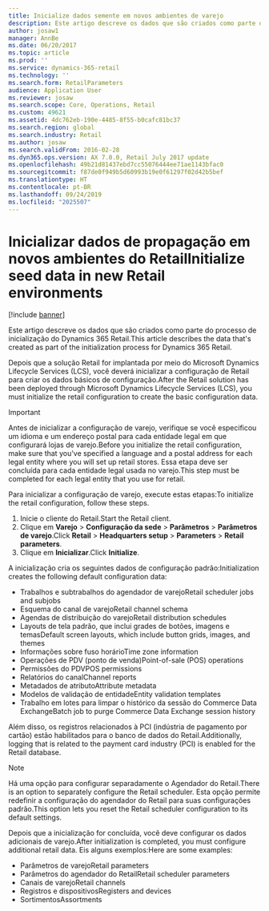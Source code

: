 ```yaml
---
title: Inicialize dados semente em novos ambientes de varejo
description: Este artigo descreve os dados que são criados como parte do processo de inicialização do Dynamics 365 Retail.
author: josaw1
manager: AnnBe
ms.date: 06/20/2017
ms.topic: article
ms.prod: ''
ms.service: dynamics-365-retail
ms.technology: ''
ms.search.form: RetailParameters
audience: Application User
ms.reviewer: josaw
ms.search.scope: Core, Operations, Retail
ms.custom: 49621
ms.assetid: 4dc762eb-190e-4485-8f55-b0cafc81bc37
ms.search.region: global
ms.search.industry: Retail
ms.author: josaw
ms.search.validFrom: 2016-02-28
ms.dyn365.ops.version: AX 7.0.0, Retail July 2017 update
ms.openlocfilehash: 49b21d81437ebd7cc55076444ee71ae1143bfac0
ms.sourcegitcommit: f87de0f949b5d60993b19e0f61297f02d42b5bef
ms.translationtype: HT
ms.contentlocale: pt-BR
ms.lasthandoff: 09/24/2019
ms.locfileid: "2025507"
---
```

# <a name="initialize-seed-data-in-new-retail-environments"></a><span data-ttu-id="cc666-103">Inicializar dados de propagação em novos ambientes do Retail</span><span class="sxs-lookup"><span data-stu-id="cc666-103">Initialize seed data in new Retail environments</span></span>

[!include [banner](includes/banner.md)]

<span data-ttu-id="cc666-104">Este artigo descreve os dados que são criados como parte do processo de inicialização do Dynamics 365 Retail.</span><span class="sxs-lookup"><span data-stu-id="cc666-104">This article describes the data that's created as part of the initialization process for Dynamics 365 Retail.</span></span>

<span data-ttu-id="cc666-105">Depois que a solução Retail for implantada por meio do Microsoft Dynamics Lifecycle Services (LCS), você deverá inicializar a configuração de Retail para criar os dados básicos de configuração.</span><span class="sxs-lookup"><span data-stu-id="cc666-105">After the Retail solution has been deployed through Microsoft Dynamics Lifecycle Services (LCS), you must initialize the retail configuration to create the basic configuration data.</span></span>

> [!IMPORTANT]
> <span data-ttu-id="cc666-106">Antes de inicializar a configuração de varejo, verifique se você especificou um idioma e um endereço postal para cada entidade legal em que configurará lojas de varejo.</span><span class="sxs-lookup"><span data-stu-id="cc666-106">Before you initialize the retail configuration, make sure that you've specified a language and a postal address for each legal entity where you will set up retail stores.</span></span> <span data-ttu-id="cc666-107">Essa etapa deve ser concluída para cada entidade legal usada no varejo.</span><span class="sxs-lookup"><span data-stu-id="cc666-107">This step must be completed for each legal entity that you use for retail.</span></span>

<span data-ttu-id="cc666-108">Para inicializar a configuração de varejo, execute estas etapas:</span><span class="sxs-lookup"><span data-stu-id="cc666-108">To initialize the retail configuration, follow these steps.</span></span>

1. <span data-ttu-id="cc666-109">Inicie o cliente do Retail.</span><span class="sxs-lookup"><span data-stu-id="cc666-109">Start the Retail client.</span></span>
2. <span data-ttu-id="cc666-110">Clique em **Varejo** &gt; **Configuração da sede** &gt; **Parâmetros** &gt; **Parâmetros de varejo**.</span><span class="sxs-lookup"><span data-stu-id="cc666-110">Click **Retail** &gt; **Headquarters setup** &gt; **Parameters** &gt; **Retail parameters**.</span></span>
3. <span data-ttu-id="cc666-111">Clique em **Inicializar**.</span><span class="sxs-lookup"><span data-stu-id="cc666-111">Click **Initialize**.</span></span>

<span data-ttu-id="cc666-112">A inicialização cria os seguintes dados de configuração padrão:</span><span class="sxs-lookup"><span data-stu-id="cc666-112">Initialization creates the following default configuration data:</span></span>

- <span data-ttu-id="cc666-113">Trabalhos e subtrabalhos do agendador de varejo</span><span class="sxs-lookup"><span data-stu-id="cc666-113">Retail scheduler jobs and subjobs</span></span>
- <span data-ttu-id="cc666-114">Esquema do canal de varejo</span><span class="sxs-lookup"><span data-stu-id="cc666-114">Retail channel schema</span></span>
- <span data-ttu-id="cc666-115">Agendas de distribuição do varejo</span><span class="sxs-lookup"><span data-stu-id="cc666-115">Retail distribution schedules</span></span>
- <span data-ttu-id="cc666-116">Layouts de tela padrão, que inclui grades de botões, imagens e temas</span><span class="sxs-lookup"><span data-stu-id="cc666-116">Default screen layouts, which include button grids, images, and themes</span></span>
- <span data-ttu-id="cc666-117">Informações sobre fuso horário</span><span class="sxs-lookup"><span data-stu-id="cc666-117">Time zone information</span></span>
- <span data-ttu-id="cc666-118">Operações de PDV (ponto de venda)</span><span class="sxs-lookup"><span data-stu-id="cc666-118">Point-of-sale (POS) operations</span></span>
- <span data-ttu-id="cc666-119">Permissões do PDV</span><span class="sxs-lookup"><span data-stu-id="cc666-119">POS permissions</span></span>
- <span data-ttu-id="cc666-120">Relatórios do canal</span><span class="sxs-lookup"><span data-stu-id="cc666-120">Channel reports</span></span>
- <span data-ttu-id="cc666-121">Metadados de atributo</span><span class="sxs-lookup"><span data-stu-id="cc666-121">Attribute metadata</span></span>
- <span data-ttu-id="cc666-122">Modelos de validação de entidade</span><span class="sxs-lookup"><span data-stu-id="cc666-122">Entity validation templates</span></span>
- <span data-ttu-id="cc666-123">Trabalho em lotes para limpar o histórico da sessão do Commerce Data Exchange</span><span class="sxs-lookup"><span data-stu-id="cc666-123">Batch job to purge Commerce Data Exchange session history</span></span>

<span data-ttu-id="cc666-124">Além disso, os registros relacionados à PCI (indústria de pagamento por cartão) estão habilitados para o banco de dados do Retail.</span><span class="sxs-lookup"><span data-stu-id="cc666-124">Additionally, logging that is related to the payment card industry (PCI) is enabled for the Retail database.</span></span>

> [!NOTE]
> <span data-ttu-id="cc666-125">Há uma opção para configurar separadamente o Agendador do Retail.</span><span class="sxs-lookup"><span data-stu-id="cc666-125">There is an option to separately configure the Retail scheduler.</span></span> <span data-ttu-id="cc666-126">Esta opção permite redefinir a configuração do agendador do Retail para suas configurações padrão.</span><span class="sxs-lookup"><span data-stu-id="cc666-126">This option lets you reset the Retail scheduler configuration to its default settings.</span></span>

<span data-ttu-id="cc666-127">Depois que a inicialização for concluída, você deve configurar os dados adicionais de varejo.</span><span class="sxs-lookup"><span data-stu-id="cc666-127">After initialization is completed, you must configure additional retail data.</span></span> <span data-ttu-id="cc666-128">Eis alguns exemplos:</span><span class="sxs-lookup"><span data-stu-id="cc666-128">Here are some examples:</span></span>

- <span data-ttu-id="cc666-129">Parâmetros de varejo</span><span class="sxs-lookup"><span data-stu-id="cc666-129">Retail parameters</span></span>
- <span data-ttu-id="cc666-130">Parâmetros do agendador do Retail</span><span class="sxs-lookup"><span data-stu-id="cc666-130">Retail scheduler parameters</span></span>
- <span data-ttu-id="cc666-131">Canais de varejo</span><span class="sxs-lookup"><span data-stu-id="cc666-131">Retail channels</span></span>
- <span data-ttu-id="cc666-132">Registros e dispositivos</span><span class="sxs-lookup"><span data-stu-id="cc666-132">Registers and devices</span></span>
- <span data-ttu-id="cc666-133">Sortimentos</span><span class="sxs-lookup"><span data-stu-id="cc666-133">Assortments</span></span>
